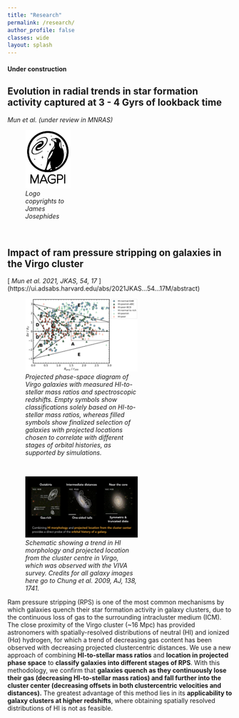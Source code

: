 ```yaml
---
title: "Research"
permalink: /research/
author_profile: false
classes: wide
layout: splash
---
```


<h4><b> Under construction </b></h4>

<h2>
  Evolution in radial trends in star formation activity captured at 3 - 4 Gyrs of lookback time
</h2>
<i> Mun et al. (under review in MNRAS) </i> <br />

<figure style="width: 20%" class="align-left">
  <a href="/assets/images/logo-magpi-white.png">
  <img src="/assets/images/logo-magpi-white.png" alt=""></a>
  <figcaption> <i> Logo copyrights to James Josephides </i> </figcaption>
</figure> <br />



<h2>
  Impact of ram pressure stripping on galaxies in the Virgo cluster
</h2>
 [<i> Mun et al. 2021, JKAS, 54, 17 </i>](https://ui.adsabs.harvard.edu/abs/2021JKAS...54...17M/abstract) <br />

<figure style="width: 50%" class="align-left">
  <a href="/assets/images/hi_pps_how_it_works.png">
  <img src="/assets/images/hi_pps_how_it_works.png" alt=""></a>
  <figcaption> <i> Projected phase-space diagram of Virgo galaxies with measured HI-to-stellar mass ratios and spectroscopic redshifts. Empty symbols show classifications solely based on HI-to-stellar mass ratios, whereas filled symbols show finalized selection of galaxies with projected locations chosen to correlate with different stages of orbital histories, as supported by simulations. </i> </figcaption>
</figure> <br />

<figure style="width: 50%" class="align-left">
  <a href="/assets/images/chung_2009_summary_slide.png">
  <img src="/assets/images/chung_2009_summary_slide.png" alt=""></a>
  <figcaption> <i> Schematic showing a trend in HI morphology and projected location from the cluster centre in Virgo, which was observed with the VIVA survey. Credits for all galaxy images here go to Chung et al. 2009, AJ, 138, 1741. </i> </figcaption>
</figure> 

Ram pressure stripping (RPS) is one of the most common mechanisms by which galaxies quench their star formation activity in galaxy clusters, due to the continuous loss of gas to the surrounding intracluster medium (ICM). The close proximity of the Virgo cluster (~16 Mpc) has provided astronomers with spatially-resolved distributions of neutral (HI) and ionized (H$\alpha$) hydrogen, for which a trend of decreasing gas content has been observed with decreasing projected clustercentric distances. We use a new approach of combining **HI-to-stellar mass ratios** and **location in projected phase space** to **classify galaxies into different stages of RPS**. With this methodology, we confirm that **galaxies quench as they continuously lose their gas (decreasing HI-to-stellar mass ratios) and fall further into the cluster center (decreasing offsets in both clustercentric velocities and distances).** The greatest advantage of this method lies in its **applicability to galaxy clusters at higher redshifts**, where obtaining spatially resolved distributions of HI is not as feasible. 
